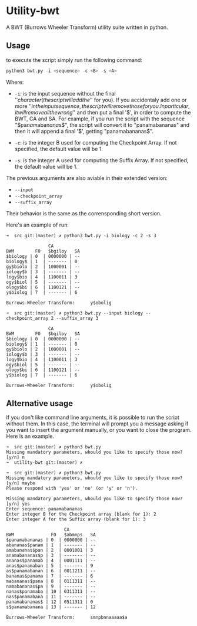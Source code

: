 # Utility-bwt

A BWT (Burrows Wheeler Transform) utility suite written in python.

## Usage

to execute the script simply run the following command:

```python
python3 bwt.py -i <sequence> -c <B> -s <A>
```

Where:

- ```-i```: is the input sequence without the final '$' character (the script will add the '$' for you). If you accidentaly add
one or more '$' in the input sequence, the script will remove those for you. In particular, it will remove all the wrong
'$' and then put a final '$', in order to compute the BWT, CA and SA. For example, if you run the script with the
sequence "$pa$nam$aban$ana$s$", the script will convert it to "panamabananas" and then it will append a final '$',
getting "panamabananas$".

- ```-c```: is the integer B used for computing the Checkpoint Array. If not specified, the default value will be 1.
- ```-s```: is the integer A used for computing the Suffix Array. If not specified, the default value will be 1.

The previous arguments are also aviable in their extended version:

- ```--input```
- ```--checkpoint_array```
- ```--suffix_array```

Their behavior is the same as the corrensponding short version.

Here's an example of run:

```shell
➜  src git:(master) ✗ python3 bwt.py -i biology -c 2 -s 3

                CA
BWM        FO   $bgiloy   SA
$biology | 0  | 0000000 | --
biology$ | 1  | ------- | 0
gy$biolo | 2  | 1000001 | --
iology$b | 3  | ------- | --
logy$bio | 4  | 1100011 | 3
ogy$biol | 5  | ------- | --
ology$bi | 6  | 1100121 | --
y$biolog | 7  | ------- | 6

Burrows-Wheeler Transform:      y$obolig

➜  src git:(master) ✗ python3 bwt.py --input biology --checkpoint_array 2 --suffix_array 3

                CA
BWM        FO   $bgiloy   SA
$biology | 0  | 0000000 | --
biology$ | 1  | ------- | 0
gy$biolo | 2  | 1000001 | --
iology$b | 3  | ------- | --
logy$bio | 4  | 1100011 | 3
ogy$biol | 5  | ------- | --
ology$bi | 6  | 1100121 | --
y$biolog | 7  | ------- | 6

Burrows-Wheeler Transform:      y$obolig
```

## Alternative usage

If you don't like command line arguments, it is possible to run the script without them. In this case, the terminal
will prompt you a message asking if you want to insert the argument manually, or you want to close the program. Here is
an example.

```shell
➜  src git:(master) ✗ python3 bwt.py
Missing mandatory parameters, whould you like to specify those now? [y/n] n
➜  utility-bwt git:(master) ✗

➜  src git:(master) ✗ python3 bwt.py
Missing mandatory parameters, whould you like to specify those now? [y/n] maybe
Please respond with 'yes' or 'no' (or 'y' or 'n').

Missing mandatory parameters, whould you like to specify those now? [y/n] yes
Enter sequence: panamabananas
Enter integer B for the Checkpoint array (blank for 1): 2
Enter integer A for the Suffix array (blank for 1): 3

                      CA
BWM              FO   $abmnps   SA
$panamabananas | 0  | 0000000 | --
abananas$panam | 1  | ------- | --
amabananas$pan | 2  | 0001001 | 3
anamabananas$p | 3  | ------- | --
ananas$panamab | 4  | 0001111 | --
anas$panamaban | 5  | ------- | 9
as$panamabanan | 6  | 0011211 | --
bananas$panama | 7  | ------- | 6
mabananas$pana | 8  | 0111311 | --
namabananas$pa | 9  | ------- | --
nanas$panamaba | 10 | 0311311 | --
nas$panamabana | 11 | ------- | --
panamabananas$ | 12 | 0511311 | 0
s$panamabanana | 13 | ------- | 12

Burrows-Wheeler Transform:      smnpbnnaaaaa$a
```

